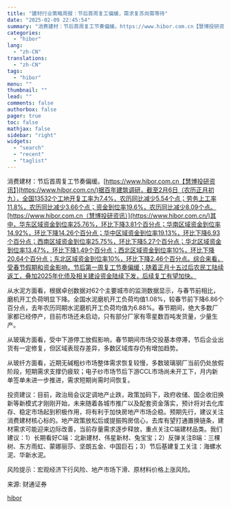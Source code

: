 ```yaml
---
title: "建材行业策略周报：节后首周复工偏缓，需求复苏尚需等待"
date: "2025-02-09 22:45:54"
summary: "消费建材：节后首周复工节奏偏缓。https://www.hibor.com.cn【慧博投研资讯..."
categories:
  - "hibor"
lang:
  - "zh-CN"
translations:
  - "zh-CN"
tags:
  - "hibor"
menu: ""
thumbnail: ""
lead: ""
comments: false
authorbox: false
pager: true
toc: false
mathjax: false
sidebar: "right"
widgets:
  - "search"
  - "recent"
  - "taglist"
---
```


消费建材：节后首周复工节奏偏缓。[https://www.hibor.com.cn【慧博投研资讯】](https://www.hibor.com.cn/)据百年建筑调研，截至2月6日（农历正月初九），全国13532个工地开复工率为7.4%，农历同比减少5.54个点；劳务上工率11.8%，农历同比减少3.66个点；资金到位率19.6%，农历同比减少8.09个点。[https://www.hibor.com.cn（慧博投研资讯）](https://www.hibor.com.cn/)其中，华东区域资金到位率25.76%，环比下降3.81个百分点；华南区域资金到位率14.92%，环比下降14.26个百分点；华中区域资金到位率19.13%，环比下降6.93个百分点；西南区域资金到位率25.75%，环比下降5.27个百分点；华北区域资金到位率13.47%，环比下降1.49个百分点；西北区域资金到位率10%，环比下降20.64个百分点；东北区域资金到位率10%，环比下降2.46个百分点。综合来看，受春节假期和资金影响，节后第一周复工节奏偏缓；随着正月十五过后农民工陆续返工，叠加2025年化债及相关建设资金陆续下发，后续复工有望加快。

从水泥方面看，根据卓创数据对62个主要城市的监测数据显示，与春节前相比，磨机开工负荷明显下降。全国水泥磨机开工负荷均值1.08%，较春节前下降6.86个百分点，去年农历同期水泥磨机开工负荷均值为6.88%。春节期间，绝大多数厂家都已经停产，目前市场还未启动，只有部分厂家有零星数百吨发货量，少量生产。

从玻璃方面看，受中下游停工放假影响，春节期间市场交投基本停滞，节后企业出货有一定修复，但区域表现存差异，多数区域库存仍有增加趋势。

从玻纤方面看，近期无碱粗纱市场整体需求恢复较慢，多数玻璃钢厂当前仍处放假阶段，短期需求支撑仍疲软；电子纱市场节后下游CCL市场尚未开工下，月内新单签单未进一步推进，需求短期尚需时间恢复。

投资建议：目前，政治局会议定调地产止跌，政策加码下，政府收储、国企收旧换新等新模式才刚刚开始，未来随着各城市推广以及配套资金落实，预计将对去化库存、稳定市场起到积极作用，将有利于加快房地产市场企稳。预期先行，建议关注消费建材核心标的。地产政策放松后或提振购房信心，去库有望打通置换链条，建材需求可能迎来边际改善，当前存量需求逐步释放，重点关注C端建材品类。我们建议：1）长期看好C端：北新建材、伟星新材、兔宝宝；2）反弹关注B端：三棵树、东方雨虹、蒙娜丽莎、坚朗五金、中国巨石；3）节后基建复工关注：海螺水泥、华新水泥。

风险提示：宏观经济下行风险、地产市场下滑、原材料价格上涨风险。

来源: 财通证券

[hibor](https://www.hibor.com.cn/data/9542e8703d0d82f18f0acccb404efd06.html)
